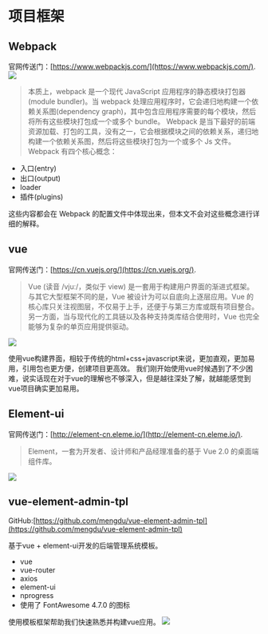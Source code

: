 # 项目框架
## Webpack
官网传送门：[https://www.webpackjs.com/](https://www.webpackjs.com/).
![](http://photo-frytea.test.upcdn.net/20190318071117.png)
>本质上，webpack 是一个现代 JavaScript 应用程序的静态模块打包器(module bundler)。当 webpack 处理应用程序时，它会递归地构建一个依赖关系图(dependency graph)，其中包含应用程序需要的每个模块，然后将所有这些模块打包成一个或多个 bundle。
Webpack 是当下最好的前端资源加载、打包的工具，没有之一，它会根据模块之间的依赖关系，递归地构建一个依赖关系图，然后将这些模块打包为一个或多个 Js 文件。Webpack 有四个核心概念：

* 入口(entry)
* 出口(output)
* loader
* 插件(plugins)

这些内容都会在 Webpack 的配置文件中体现出来，但本文不会对这些概念进行详细的解释。
## vue
官网传送门：[https://cn.vuejs.org/](https://cn.vuejs.org/).
>Vue (读音 /vjuː/，类似于 view) 是一套用于构建用户界面的渐进式框架。与其它大型框架不同的是，Vue 被设计为可以自底向上逐层应用。Vue 的核心库只关注视图层，不仅易于上手，还便于与第三方库或既有项目整合。另一方面，当与现代化的工具链以及各种支持类库结合使用时，Vue 也完全能够为复杂的单页应用提供驱动。

![](http://photo-frytea.test.upcdn.net/20190318075739.png)

使用vue构建界面，相较于传统的html+css+javascript来说，更加直观，更加易用，引用包也更方便，创建项目更高效。
我们刚开始使用vue时候遇到了不少困难，说实话现在对于vue的理解也不够深入，但是越往深处了解，就越能感觉到vue项目确实更加易用。

## Element-ui
官网传送门：[http://element-cn.eleme.io/](http://element-cn.eleme.io/).
>Element，一套为开发者、设计师和产品经理准备的基于 Vue 2.0 的桌面端组件库。

![](http://photo-frytea.test.upcdn.net/20190318071914.png)

## vue-element-admin-tpl

GitHub:[https://github.com/mengdu/vue-element-admin-tpl](https://github.com/mengdu/vue-element-admin-tpl)

基于vue + element-ui开发的后端管理系统模板。

* vue
* vue-router
* axios
* element-ui
* nprogress
* 使用了 FontAwesome 4.7.0 的图标

使用模板框架帮助我们快速熟悉并构建vue应用。
![](http://photo-frytea.test.upcdn.net/20190318200833.png)

